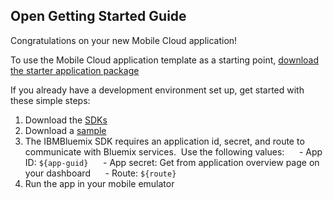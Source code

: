 Open Getting Started Guide
-----------------------------------------
Congratulations on your new Mobile Cloud application!

To use the Mobile Cloud application template as a starting point, [download the starter application package](${ace-url}/rest/apps/${app-guid}/starter-download)

If you already have a development environment set up, get started with these simple steps:

1. Download the [SDKs](${doc-url}/#starters/mobile/index.html#index)
2. Download a [sample](https://hub.jazz.net/user/mobilecloud)
3. The IBMBluemix SDK requires an application id, secret, and route to communicate with Bluemix services.  Use the following values:
     - App ID: `${app-guid}`
     - App secret: Get from application overview page on your dashboard
     - Route: `${route}` 
4. Run the app in your mobile emulator